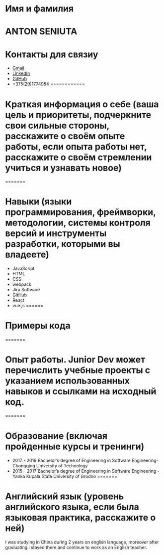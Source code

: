 # Имя и фамилия
**ANTON SENIUTA**
==========
# Контакты для связиу
* [Gmail](senita.anton@gmail.com)					
* [LinkedIn](linkedin.com/in/anton-seniuta)
* [GitHub](github.com/anton-seniuta)
* +375(29)1774954
============
# Краткая информация о себе (ваша цель и приоритеты, подчеркните свои сильные стороны, расскажите о своём опыте работы, если опыта работы нет, расскажите о своём стремлении учиться и узнавать новое)
=======
# Навыки (языки программирования, фреймворки, методологии, системы контроля версий и инструменты разработки, которыми вы владеете)
* JavaScript
* HTML
* CSS
* webpack
* Jira Software
* GitHub
* React
* vue.js
======
# Примеры кода
=======
# Опыт работы. Junior Dev может перечислить учебные проекты с указанием использованных навыков и ссылками на исходный код.
=======
# Образование (включая пройденные курсы и тренинги)
* 2017 - 2019	Bachelor’s degree of Engineering in Software Engineering-Chongqing University of Technology
* 2015 - 2017	Bachelor’s degree of Engineering in Software Engineering - Yanka Kupala State University of Grodno
=======
# Английский язык (уровень английского языка, если была языковая практика, расскажите о ней)
I was studying in China during 2 years on english language, moreover after graduating i stayed there and continue to work as an English teacher.